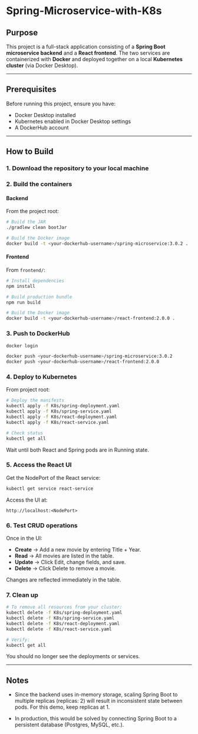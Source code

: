 # Spring-Microservice-with-K8s

## Purpose
This project is a full-stack application consisting of a **Spring Boot microservice backend** and a **React frontend**. The two services are containerized with **Docker** and deployed together on a local **Kubernetes cluster** (via Docker Desktop).

---

## Prerequisites
Before running this project, ensure you have:
- Docker Desktop installed
- Kubernetes enabled in Docker Desktop settings
- A DockerHub account

---

## How to Build

### 1. Download the repository to your local machine

### 2. Build the containers

#### Backend
From the project root:

```bash
# Build the JAR
./gradlew clean bootJar

# Build the Docker image
docker build -t <your-dockerhub-username>/spring-microservice:3.0.2 .
```

#### Frontend
From `frontend/`:

```bash
# Install dependencies
npm install

# Build production bundle
npm run build

# Build the Docker image
docker build -t <your-dockerhub-username>/react-frontend:2.0.0 .
```

### 3. Push to DockerHub

```bash
docker login

docker push <your-dockerhub-username>/spring-microservice:3.0.2
docker push <your-dockerhub-username>/react-frontend:2.0.0
```

### 4. Deploy to Kubernetes

From project root:

```bash
# Deploy the manifests
kubectl apply -f K8s/spring-deployment.yaml
kubectl apply -f K8s/spring-service.yaml
kubectl apply -f K8s/react-deployment.yaml
kubectl apply -f K8s/react-service.yaml

# Check status
kubectl get all
```

Wait until both React and Spring pods are in Running state.

### 5. Access the React UI

Get the NodePort of the React service:

```bash
kubectl get service react-service
```

Access the UI at:

```
http://localhost:<NodePort>
```

### 6. Test CRUD operations

Once in the UI:

- **Create** → Add a new movie by entering Title + Year.
- **Read** → All movies are listed in the table.
- **Update** → Click Edit, change fields, and save.
- **Delete** → Click Delete to remove a movie.

Changes are reflected immediately in the table.

### 7. Clean up

```bash
# To remove all resources from your cluster:
kubectl delete -f K8s/spring-deployment.yaml
kubectl delete -f K8s/spring-service.yaml
kubectl delete -f K8s/react-deployment.yaml
kubectl delete -f K8s/react-service.yaml

# Verify:
kubectl get all
```

You should no longer see the deployments or services.

---

## Notes

- Since the backend uses in-memory storage, scaling Spring Boot to multiple replicas (replicas: 2) will result in inconsistent state between pods. For this demo, keep replicas at 1.

- In production, this would be solved by connecting Spring Boot to a persistent database (Postgres, MySQL, etc.).
